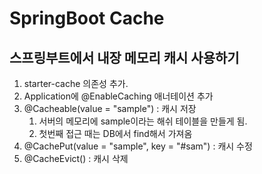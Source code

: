 # SpringBoot Cache

## 스프링부트에서 내장 메모리 캐시 사용하기 

1. starter-cache 의존성 추가.
2. Application에 @EnableCaching 애너테이션 추가
3. @Cacheable(value = "sample") : 캐시 저장
   1. 서버의 메모리에 sample이라는 해쉬 테이블을 만들게 됨.
   2. 첫번째 접근 때는 DB에서 find해서 가져옴
4. @CachePut(value = "sample", key = "#sam") : 캐시 수정
5. @CacheEvict() : 캐시 삭제 